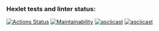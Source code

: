 ### Hexlet tests and linter status:
[![Actions Status](https://github.com/Chudilo4/python-project-lvl1/workflows/hexlet-check/badge.svg)](https://github.com/Chudilo4/python-project-lvl1/actions)
[![Maintainability](https://api.codeclimate.com/v1/badges/7d59549b74b5117c9d89/maintainability)](https://codeclimate.com/github/Chudilo4/python-project-lvl1/maintainability)
[![asciicast](https://asciinema.org/a/85j1DQkKNNmkPWrIks6oi5oDR.svg)](https://asciinema.org/a/85j1DQkKNNmkPWrIks6oi5oDR)
[![asciicast](https://asciinema.org/a/QbhuvNDjAQRSYpL9hLNWDpDew.svg)](https://asciinema.org/a/QbhuvNDjAQRSYpL9hLNWDpDew)
